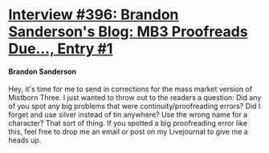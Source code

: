 # [Interview #396: Brandon Sanderson's Blog: MB3 Proofreads Due..., Entry #1](https://www.theoryland.com/intvmain.php?i=396#1)

#### Brandon Sanderson

Hey, it's time for me to send in corrections for the mass market version of Mistborn Three. I just wanted to throw out to the readers a question: Did any of you spot any big problems that were continuity/proofreading errors? Did I forget and use silver instead of tin anywhere? Use the wrong name for a character? That sort of thing. If you spotted a big proofreading error like this, feel free to drop me an email or post on my Livejournal to give me a heads up.

